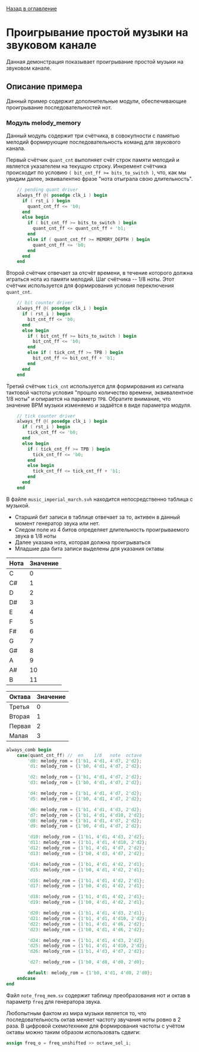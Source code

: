 [Назад в оглавление](../README.md)

# Проигрывание простой музыки на звуковом канале
Данная демонстрация показывает проигрывание простой музыки на звуковом канале.

## Описание примера

Данный пример содержит дополнительные модули, обеспечивающие проигрывание последовательностей нот.

### Модуль melody_memory

Данный модуль содержит три счётчика, в совокупности с памятью мелодий формирующие последовательность команд для звукового канала.

Первый счётчик `quant_cnt` выполняет счёт строк памяти мелодий и является указателем на текущую строку.
Инкремент счётчика происходит по условию `( bit_cnt_ff >= bits_to_switch )`, что, как мы увидим далее, эквивалентно фразе "нота отыграла свою длительность".

```verilog
    // pending quant driver
    always_ff @( posedge clk_i ) begin
      if ( rst_i ) begin
        quant_cnt_ff <= 'b0;
      end
      else begin
        if ( bit_cnt_ff >= bits_to_switch ) begin
          quant_cnt_ff <= quant_cnt_ff + 'b1;
        end
        else if ( quant_cnt_ff >= MEMORY_DEPTH ) begin
          quant_cnt_ff <= 'b0;
        end
      end
    end
```


Второй счётчик отвечает за отсчёт времени, в течение которого должна играться нота из памяти мелодий. Шаг счётчика -- 1/8 ноты. Этот счётчик используется для формирования условия переключения `quant_cnt`.

```verilog
    // bit counter driver
    always_ff @( posedge clk_i ) begin
      if ( rst_i ) begin
        bit_cnt_ff <= 'b0;
      end
      else begin
        if ( bit_cnt_ff >= bits_to_switch ) begin
          bit_cnt_ff <= 'b0;
        end
        else if ( tick_cnt_ff >= TPB ) begin
          bit_cnt_ff <= bit_cnt_ff + 'b1;
        end
      end
    end
```

Третий счётчик `tick_cnt` используется для формирования из сигнала тактовой частоты условия "прошло количество времени, эквивалентное 1/8 ноты" и опирается на параметр `TPB`. Обратите внимание, что значение BPM музыки изменяемо и задаётся в виде параметра модуля.

```verilog
    // tick counter driver
    always_ff @( posedge clk_i ) begin
      if ( rst_i ) begin
        tick_cnt_ff <= 'b0;
      end
      else begin
        if ( tick_cnt_ff >= TPB ) begin
          tick_cnt_ff <= 'b0;
        end
        else begin
          tick_cnt_ff <= tick_cnt_ff + 'b1;
        end
      end
    end
```

В файле `music_imperial_march.svh` находится непосредственно таблица с музыкой.

- Старший бит записи в таблице отвечает за то, активен в данный момент генератор звука или нет.
- Следом поле из 4 битов определяет длительность проигрываемого звука в 1/8 ноты
- Далее указана нота, которая должна проигрываться
- Младшие два бита записи выделены для указания октавы

|Нота| Значение |
|-|-|
| C | 0 |
| C# | 1 |
| D | 2 |
| D# | 3 |
| E | 4 |
| F | 5 |
| F# | 6 |
| G | 7 |
| G# | 8 |
| A | 9 |
| A# | 10 |
| B | 11 |


|Октава| Значение |
|-|-|
| Третья | 0 |
| Вторая | 1 |
| Первая | 2 |
| Малая | 3 |



```verilog
always_comb begin
    case(quant_cnt_ff) //  en    1/8   note  octave
        'd0: melody_rom = {1'b1, 4'd1, 4'd7, 2'd2};
        'd1: melody_rom = {1'b0, 4'd1, 4'd7, 2'd2};

        'd2: melody_rom = {1'b1, 4'd1, 4'd7, 2'd2};
        'd3: melody_rom = {1'b0, 4'd1, 4'd7, 2'd2};

        'd4: melody_rom = {1'b1, 4'd1, 4'd7, 2'd2};
        'd5: melody_rom = {1'b0, 4'd1, 4'd7, 2'd2};

        'd6: melody_rom = {1'b1, 4'd1, 4'd3, 2'd2};
        'd7: melody_rom = {1'b1, 4'd1, 4'd10, 2'd2};
        'd8: melody_rom = {1'b1, 4'd1, 4'd7, 2'd2};
        'd9: melody_rom = {1'b0, 4'd1, 4'd7, 2'd2};

        'd10: melody_rom = {1'b1, 4'd1, 4'd3, 2'd2};
        'd11: melody_rom = {1'b1, 4'd1, 4'd10, 2'd2};
        'd12: melody_rom = {1'b1, 4'd1, 4'd7, 2'd2};
        'd13: melody_rom = {1'b0, 4'd3, 4'd7, 2'd2};

        'd14: melody_rom = {1'b1, 4'd1, 4'd2, 2'd1};
        'd15: melody_rom = {1'b0, 4'd1, 4'd2, 2'd1};

        'd16: melody_rom = {1'b1, 4'd1, 4'd2, 2'd1};
        'd17: melody_rom = {1'b0, 4'd1, 4'd2, 2'd1};

        'd18: melody_rom = {1'b1, 4'd1, 4'd2, 2'd1};
        'd19: melody_rom = {1'b0, 4'd1, 4'd2, 2'd1};

        'd20: melody_rom = {1'b1, 4'd1, 4'd3, 2'd1};
        'd21: melody_rom = {1'b1, 4'd1, 4'd10, 2'd2};
        'd22: melody_rom = {1'b1, 4'd1, 4'd6, 2'd2};
        'd23: melody_rom = {1'b0, 4'd1, 4'd6, 2'd2};

        'd24: melody_rom = {1'b1, 4'd1, 4'd3, 2'd2};
        'd25: melody_rom = {1'b1, 4'd1, 4'd10, 2'd2};
        'd26: melody_rom = {1'b1, 4'd3, 4'd7, 2'd2};

        'd27: melody_rom = {1'b0, 4'd8, 4'd0, 2'd0};

        default: melody_rom = {1'b0, 4'd1, 4'd0, 2'd0};
    endcase
end
```


Файл `note_freq_mem.sv` содержит таблицу преобразования нот и октав в параметр `freq` для генератора звука.

Любопытным фактом из мира музыки является то, что последовательность октав меняет частоту звучания ноты ровно в 2 раза. В цифровой схемотехнике для формирования частоты с учётом октавы можно таким образом использовать сдвиги:

```verilog
assign freq_o = freq_unshifted >> octave_sel_i;
```